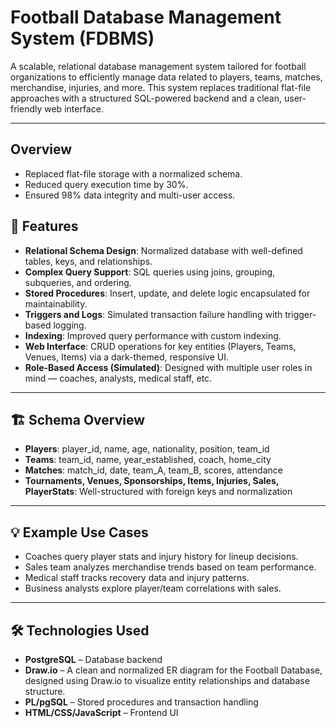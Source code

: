 # Football Database Management System (FDBMS)

A scalable, relational database management system tailored for football organizations to efficiently manage data related to players, teams, matches, merchandise, injuries, and more. This system replaces traditional flat-file approaches with a structured SQL-powered backend and a clean, user-friendly web interface.

---
## Overview
- Replaced flat-file storage with a normalized schema.  
- Reduced query execution time by 30%.  
- Ensured 98% data integrity and multi-user access.

## 🚀 Features

- **Relational Schema Design**: Normalized database with well-defined tables, keys, and relationships.
- **Complex Query Support**: SQL queries using joins, grouping, subqueries, and ordering.
- **Stored Procedures**: Insert, update, and delete logic encapsulated for maintainability.
- **Triggers and Logs**: Simulated transaction failure handling with trigger-based logging.
- **Indexing**: Improved query performance with custom indexing.
- **Web Interface**: CRUD operations for key entities (Players, Teams, Venues, Items) via a dark-themed, responsive UI.
- **Role-Based Access (Simulated)**: Designed with multiple user roles in mind — coaches, analysts, medical staff, etc.

---

## 🏗️ Schema Overview

- **Players**: player_id, name, age, nationality, position, team_id
- **Teams**: team_id, name, year_established, coach, home_city
- **Matches**: match_id, date, team_A, team_B, scores, attendance
- **Tournaments, Venues, Sponsorships, Items, Injuries, Sales, PlayerStats**: Well-structured with foreign keys and normalization

---

## 💡 Example Use Cases

- Coaches query player stats and injury history for lineup decisions.
- Sales team analyzes merchandise trends based on team performance.
- Medical staff tracks recovery data and injury patterns.
- Business analysts explore player/team correlations with sales.

---

## 🛠️ Technologies Used

- **PostgreSQL** – Database backend
- **Draw.io** – A clean and normalized ER diagram for the Football Database, designed using Draw.io to visualize entity relationships and database structure.
- **PL/pgSQL** – Stored procedures and transaction handling
- **HTML/CSS/JavaScript** – Frontend UI


